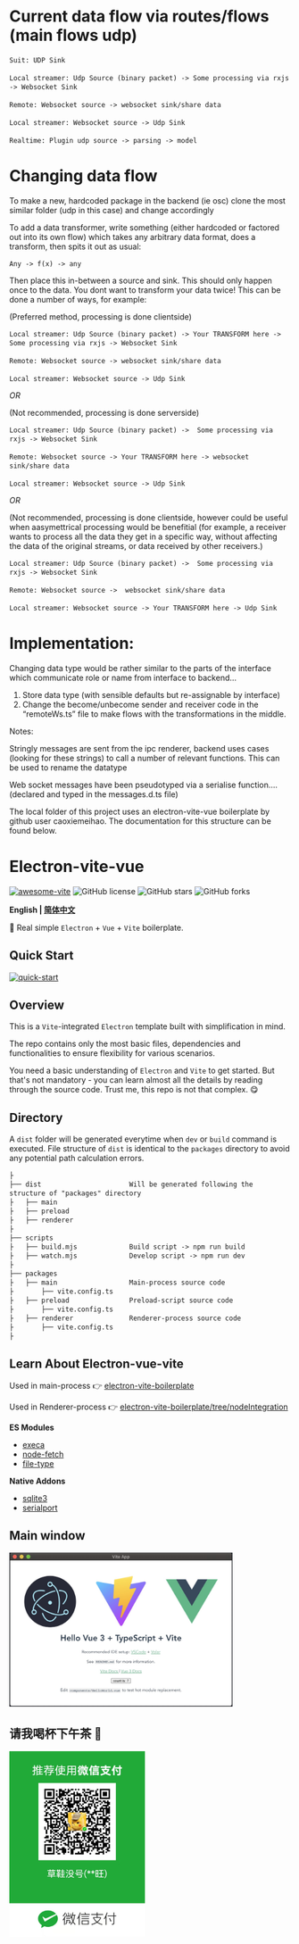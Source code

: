 # Current data flow via routes/flows (main flows udp)

``` 
Suit: UDP Sink

Local streamer: Udp Source (binary packet) -> Some processing via rxjs -> Websocket Sink

Remote: Websocket source -> websocket sink/share data

Local streamer: Websocket source -> Udp Sink

Realtime: Plugin udp source -> parsing -> model 

```

# Changing data flow

To make a new, hardcoded package in the backend (ie osc) clone the most similar folder (udp in this case) and change accordingly

To add a data transformer, write something (either hardcoded or factored out into its own flow) which takes any arbitrary data format, does a transform, then spits it out as usual:

```
Any -> f(x) -> any
```

Then place this in-between a source and sink. This should only happen once to the data. You dont want to transform your data twice! This can be done a number of ways, for example:

(Preferred method, processing is done clientside)

```
Local streamer: Udp Source (binary packet) -> Your TRANSFORM here -> Some processing via rxjs -> Websocket Sink

Remote: Websocket source -> websocket sink/share data

Local streamer: Websocket source -> Udp Sink
```

*OR*

(Not recommended, processing is done serverside)

```
Local streamer: Udp Source (binary packet) ->  Some processing via rxjs -> Websocket Sink

Remote: Websocket source -> Your TRANSFORM here -> websocket sink/share data

Local streamer: Websocket source -> Udp Sink
```

*OR*

(Not recommended, processing is done clientside, however could be useful when aasymettrical processing would be benefitial (for example, a receiver wants to process all the data they get in a specific way, without affecting the data of the original streams, or data received by other receivers.)

```
Local streamer: Udp Source (binary packet) ->  Some processing via rxjs -> Websocket Sink

Remote: Websocket source ->  websocket sink/share data

Local streamer: Websocket source -> Your TRANSFORM here -> Udp Sink

```


# Implementation:

Changing data type would be rather similar to the parts of the interface which communicate role or name from interface to backend…

1. Store data type (with sensible defaults but re-assignable by interface)
2. Change the become/unbecome sender and receiver code in the “remoteWs.ts” file to make flows with the transformations in the middle.

Notes:

Stringly messages are sent from the ipc renderer, backend uses cases (looking for these strings) to call a number of relevant functions. This can be used to rename the datatype

Web socket messages have been pseudotyped via a serialise function….(declared and typed in the messages.d.ts file)

The local folder of this project uses an electron-vite-vue boilerplate by github user caoxiemeihao. The documentation for this structure can be found below.





# Electron-vite-vue

[![awesome-vite](https://awesome.re/mentioned-badge.svg)](https://github.com/vitejs/awesome-vite)
![GitHub license](https://img.shields.io/github/license/caoxiemeihao/electron-vite-vue?style=flat)
![GitHub stars](https://img.shields.io/github/stars/caoxiemeihao/electron-vite-vue?color=fa6470&style=flat)
![GitHub forks](https://img.shields.io/github/forks/caoxiemeihao/electron-vite-vue?style=flat)


**English | [简体中文](README.zh-CN.md)**

🥳 Real simple `Electron` + `Vue` + `Vite` boilerplate.

## Quick Start

[![quick-start](https://asciinema.org/a/483731.svg)](https://asciinema.org/a/483731)

## Overview

This is a `Vite`-integrated `Electron` template built with simplification in mind.

The repo contains only the most basic files, dependencies and functionalities to ensure flexibility for various scenarios. 

You need a basic understanding of `Electron` and `Vite` to get started. But that's not mandatory - you can learn almost all the details by reading through the source code. Trust me, this repo is not that complex. 😋

## Directory

A `dist` folder will be generated everytime when `dev` or `build` command is executed. File structure of `dist` is identical to the `packages` directory to avoid any potential path calculation errors.

```tree
├
├── dist                      Will be generated following the structure of "packages" directory
├   ├── main
├   ├── preload
├   ├── renderer
├
├── scripts
├   ├── build.mjs             Build script -> npm run build
├   ├── watch.mjs             Develop script -> npm run dev
├
├── packages
├   ├── main                  Main-process source code
├       ├── vite.config.ts
├   ├── preload               Preload-script source code
├       ├── vite.config.ts
├   ├── renderer              Renderer-process source code
├       ├── vite.config.ts
├
```

## Learn About Electron-vue-vite

Used in main-process 👉 [electron-vite-boilerplate](https://github.com/caoxiemeihao/electron-vite-boilerplate)

Used in Renderer-process 👉 [electron-vite-boilerplate/tree/nodeIntegration](https://github.com/caoxiemeihao/electron-vite-boilerplate/tree/nodeIntegration)

**ES Modules**

- [execa](https://www.npmjs.com/package/execa)
- [node-fetch](https://www.npmjs.com/package/node-fetch)
- [file-type](https://www.npmjs.com/package/file-type)

**Native Addons**

- [sqlite3](https://www.npmjs.com/package/sqlite3)
- [serialport](https://www.npmjs.com/package/serialport)

## Main window
<img width="400px" src="https://raw.githubusercontent.com/caoxiemeihao/blog/main/electron-vue-vite/screenshot/electron-15.png" />

## <!-- Wechat | | -->请我喝杯下午茶 🥳

<div style="display:flex;">
  <!-- <img height="333px" src="https://raw.githubusercontent.com/caoxiemeihao/blog/main/assets/wechat/group/qrcode.jpg" />
  &nbsp;&nbsp;&nbsp;&nbsp; -->
  <img height="333px" src="https://raw.githubusercontent.com/caoxiemeihao/blog/main/assets/wechat/%24qrcode/%24.png" />
</div>

